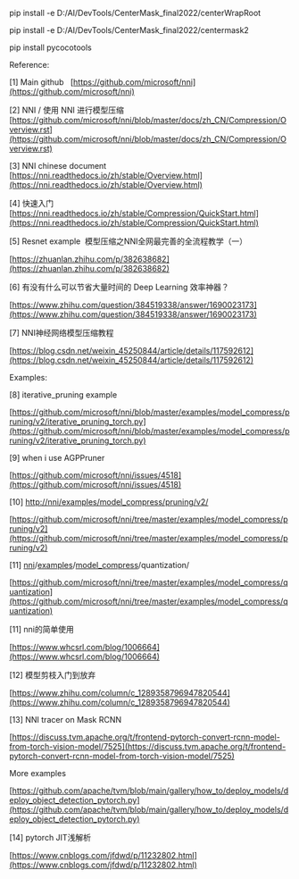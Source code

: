 
pip install -e D:/AI/DevTools/CenterMask_final2022/centerWrapRoot

pip install -e D:/AI/DevTools/CenterMask_final2022/centermask2

pip install pycocotools

Reference:

[1] Main github   [https://github.com/microsoft/nni](https://github.com/microsoft/nni)

[2] NNI / 使用 NNI 进行模型压缩  [https://github.com/microsoft/nni/blob/master/docs/zh_CN/Compression/Overview.rst](https://github.com/microsoft/nni/blob/master/docs/zh_CN/Compression/Overview.rst)

[3] NNI chinese document  [https://nni.readthedocs.io/zh/stable/Overview.html](https://nni.readthedocs.io/zh/stable/Overview.html)

[4] 快速入门 [https://nni.readthedocs.io/zh/stable/Compression/QuickStart.html](https://nni.readthedocs.io/zh/stable/Compression/QuickStart.html)

[5] Resnet example  模型压缩之NNI全网最完善的全流程教学（一）

[https://zhuanlan.zhihu.com/p/382638682](https://zhuanlan.zhihu.com/p/382638682)

[6] 有没有什么可以节省大量时间的 Deep Learning 效率神器？

[https://www.zhihu.com/question/384519338/answer/1690023173](https://www.zhihu.com/question/384519338/answer/1690023173)

[7] NNI神经网络模型压缩教程

[https://blog.csdn.net/weixin_45250844/article/details/117592612](https://blog.csdn.net/weixin_45250844/article/details/117592612)

Examples:

[8] iterative_pruning example

[https://github.com/microsoft/nni/blob/master/examples/model_compress/pruning/v2/iterative_pruning_torch.py](https://github.com/microsoft/nni/blob/master/examples/model_compress/pruning/v2/iterative_pruning_torch.py)

[9] when i use AGPPruner

[https://github.com/microsoft/nni/issues/4518](https://github.com/microsoft/nni/issues/4518)

[10] [http://nni/examples/model_compress/pruning/v2/](http://nni/examples/model_compress/pruning/v2/)

[https://github.com/microsoft/nni/tree/master/examples/model_compress/pruning/v2](https://github.com/microsoft/nni/tree/master/examples/model_compress/pruning/v2)

[11] [nni](https://github.com/microsoft/nni)/[examples](https://github.com/microsoft/nni/tree/master/examples)/[model_compress](https://github.com/microsoft/nni/tree/master/examples/model_compress)/quantization/

[https://github.com/microsoft/nni/tree/master/examples/model_compress/quantization](https://github.com/microsoft/nni/tree/master/examples/model_compress/quantization)

[11] nni的简单使用

[https://www.whcsrl.com/blog/1006664](https://www.whcsrl.com/blog/1006664)

[12] 模型剪枝入门到放弃

[https://www.zhihu.com/column/c_1289358796947820544](https://www.zhihu.com/column/c_1289358796947820544)

[13] NNI tracer on Mask RCNN

[https://discuss.tvm.apache.org/t/frontend-pytorch-convert-rcnn-model-from-torch-vision-model/7525](https://discuss.tvm.apache.org/t/frontend-pytorch-convert-rcnn-model-from-torch-vision-model/7525)

More examples

[https://github.com/apache/tvm/blob/main/gallery/how_to/deploy_models/deploy_object_detection_pytorch.py](https://github.com/apache/tvm/blob/main/gallery/how_to/deploy_models/deploy_object_detection_pytorch.py)

[14] pytorch JIT浅解析

[https://www.cnblogs.com/jfdwd/p/11232802.html](https://www.cnblogs.com/jfdwd/p/11232802.html)